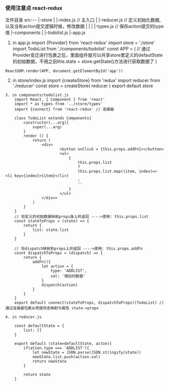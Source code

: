 ### 使用注意点 react-redux
  文件目录
  src---
    |-store
    |   |-index.js // 主入口
    |   |-reducer.js // 定义初始化数据,以及当有action提交逻辑时候，修改数据
    |   |
    |   |-types.js // 保存action提交的type值
    |-components
    |   |-todolist.js
    |-app.js

  1. in app.js
  	import {Provider} from 'react-redux'
  	import store = './store'
  	import TodoList from './components/todolist'
  	const APP = (
			<Provider store = {store}> 
				// 通过Provider变迁进行包裹之后，里面组件就可以共享store里定义的defautState的初始数据，不用之前this.state = store.getState()方法进行获取数据了
				<TodoList />
			</Provider>
  	)

  	ReactDOM.render(APP, document.getElementById('app'))


  2. in store/index.js
  	import {createStore} from 'redux'
		import reducer from './reducer'
		const store = createStore(
		  reducer
		)
		export default store

	3. in components/todolist.js
		import React, { Component } from 'react'
		import * as types from '../store/types'
		import {connect} from 'react-redux' // 连接器

		class TodoList extends Components{
			constructor(...arg){
				super(...arg)
			}
			render () {
				return (
					<div>
							<button onClick = {this.props.addFn}></button>
							<ul>
								{
									this.props.list
									?
									this.props.list.map((item, index)=> <li key={index}>{item}</li>)
									:
									''
								}
							</ul>
					</div>>
				)
			}
		}
		// 将定义的初始数据映射props身上并返回 ---->使用: this.props.list
		const stateToProps = (state) => {
			return {
				list: state.list
			}
		}

		// 将dispatch映射到props上并返回 ---->使用: this.props.addFn
		cosnt dispatchToProps = (dispatch) => {
			return {
				addFn(){
					let action = {
						type: 'ADDLIST',
						val: '增加的数据'
					}
					dispatch(action)
				}
			}
		}
		export default connect(stateToProps, dispatchToProps)(TodoList) // 通过连接器包裹从而使状态映射为属性 state->props 
	
	4. in reducer.js

		const defaultState = {
			list: []
		}

		export default (state=defaultState, acton){
			if(ation.type === 'ADDLIST'){
				let newState = JSON.parse(JSON.stringify(state))
				newState.list.push(action.val)
				return newState
			}

			return state
		}




